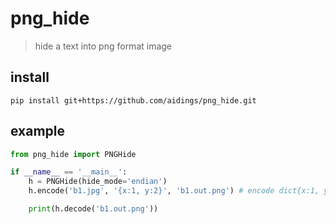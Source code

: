# png_hide
> hide a text into png format image

## install
`pip install git+https://github.com/aidings/png_hide.git`

## example
```python
from png_hide import PNGHide

if __name__ == '__main__':
    h = PNGHide(hide_mode='endian')
    h.encode('b1.jpg', '{x:1, y:2}', 'b1.out.png') # encode dict{x:1, y:2} and save into 'b1.out.png' 

    print(h.decode('b1.out.png'))
```
